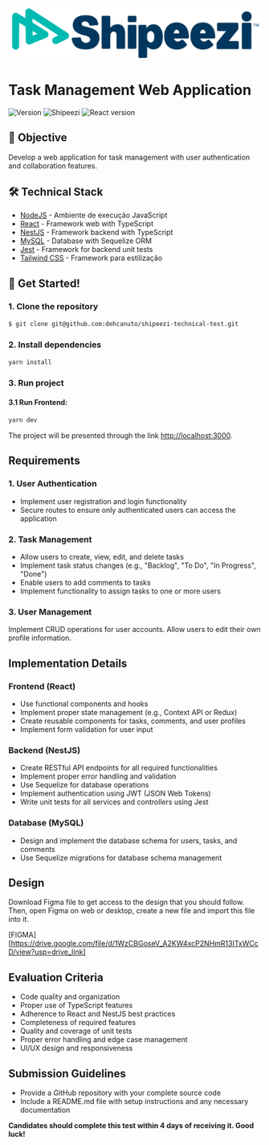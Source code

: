 ![Shipeezi](.github/shipeezi-logo.png)

# Task Management Web Application

![Version](https://img.shields.io/badge/1.0.0-beta?label=version)
![Shipeezi](https://img.shields.io/badge/powered_by-Shipeezi-42b8b0)
![React version](https://img.shields.io/badge/React-18.3.1-59c4dc?style=flat-square&logo=react&logoColor=white)

## 📖 Objective

Develop a web application for task management with user authentication and collaboration features.

## 🛠️ Technical Stack

*  [NodeJS](https://nodejs.org/en/docs/) - Ambiente de execução JavaScript
*  [React](https://react.dev/learn) - Framework web with TypeScript
*  [NestJS](https://docs.nestjs.com/) - Framework backend with TypeScript
*  [MySQL](https://dev.mysql.com/doc/) - Database with Sequelize ORM
*  [Jest](https://jestjs.io/pt-BR/docs/getting-started) - Framework for backend unit tests
*  [Tailwind CSS](https://tailwindcss.com/docs) - Framework para estilização

## 🚀 Get Started!

### 1. Clone the repository

```bash
$ git clone git@github.com:dehcanuto/shipeezi-technical-test.git
```

### 2. Install dependencies

```bash
yarn install
```

### 3. Run project

#### 3.1 Run Frontend:

```bash
yarn dev
```

The project will be presented through the link [http://localhost:3000](http://localhost:3000).

## Requirements

### 1. User Authentication

- Implement user registration and login functionality
- Secure routes to ensure only authenticated users can access the application

### 2. Task Management

- Allow users to create, view, edit, and delete tasks
- Implement task status changes (e.g., "Backlog", "To Do", "In Progress", "Done")
- Enable users to add comments to tasks
- Implement functionality to assign tasks to one or more users

### 3. User Management

Implement CRUD operations for user accounts. Allow users to edit their own profile information.

## Implementation Details

### Frontend (React)

- Use functional components and hooks
- Implement proper state management (e.g., Context API or Redux)
- Create reusable components for tasks, comments, and user profiles
- Implement form validation for user input

### Backend (NestJS)

- Create RESTful API endpoints for all required functionalities
- Implement proper error handling and validation
- Use Sequelize for database operations
- Implement authentication using JWT (JSON Web Tokens)
- Write unit tests for all services and controllers using Jest

### Database (MySQL)

- Design and implement the database schema for users, tasks, and comments
- Use Sequelize migrations for database schema management

## Design

Download Figma file to get access to the design that you should follow. Then, open Figma on web or desktop, create a new file and import this file into it.

[FIGMA][https://drive.google.com/file/d/1WzCBGoseV_A2KW4xcP2NHmR13ITxWCcD/view?usp=drive_link]

## Evaluation Criteria

- Code quality and organization
- Proper use of TypeScript features
- Adherence to React and NestJS best practices
- Completeness of required features
- Quality and coverage of unit tests
- Proper error handling and edge case management
- UI/UX design and responsiveness

## Submission Guidelines

- Provide a GitHub repository with your complete source code
- Include a README.md file with setup instructions and any necessary documentation

**Candidates should complete this test within 4 days of receiving it. Good luck!**